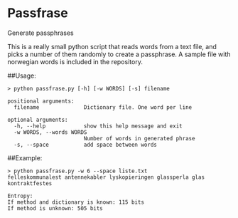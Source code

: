 # Passfrase
Generate passphrases

This is a really small python script that reads words from a text file, and picks a number of them randomly to create a passphrase. A sample file with norwegian words is included in the repository.

##Usage:
```
> python passfrase.py [-h] [-w WORDS] [-s] filename

positional arguments:
  filename              Dictionary file. One word per line

optional arguments:
  -h, --help            show this help message and exit
  -w WORDS, --words WORDS
                        Number of words in generated phrase
  -s, --space           add space between words
```

##Example:
```
> python passfrase.py -w 6 --space liste.txt
felleskommunalest antennekabler lyskopieringen glassperla glas kontraktfestes

Entropy:
If method and dictionary is known: 115 bits
If method is unknown: 505 bits
```
